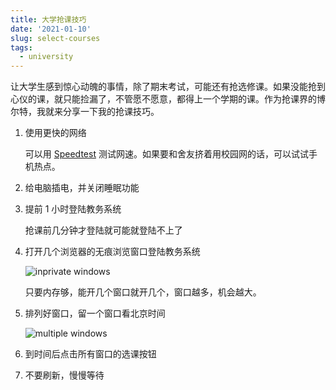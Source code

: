 ```yaml
---
title: 大学抢课技巧
date: '2021-01-10'
slug: select-courses
tags:
  - university
---
```


让大学生感到惊心动魄的事情，除了期末考试，可能还有抢选修课。如果没能抢到心仪的课，就只能捡漏了，不管愿不愿意，都得上一个学期的课。作为抢课界的博尔特，我就来分享一下我的抢课技巧。

1. 使用更快的网络

    可以用 [Speedtest](https://www.speedtest.net/) 测试网速。如果要和舍友挤着用校园网的话，可以试试手机热点。

1. 给电脑插电，并关闭睡眠功能

1. 提前 1 小时登陆教务系统

    抢课前几分钟才登陆就可能就登陆不上了

1. 打开几个浏览器的无痕浏览窗口登陆教务系统

    ![inprivate windows](https://cdn.jsdelivr.net/gh/CyrusYip/blog-static/images/2021-01-10_inprivate-windows.png)

    只要内存够，能开几个窗口就开几个，窗口越多，机会越大。

1. 排列好窗口，留一个窗口看北京时间

    ![multiple windows](https://cdn.jsdelivr.net/gh/CyrusYip/blog-static/images/2021-01-10_multiple-windows.png)

1. 到时间后点击所有窗口的选课按钮

1. 不要刷新，慢慢等待
